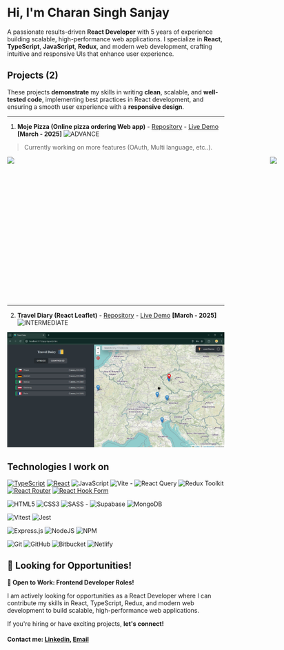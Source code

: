 # Hi, I'm Charan Singh Sanjay

A passionate results-driven **React Developer** with 5 years of experience building scalable, high-performance web applications. I specialize in **React**, **TypeScript**, **JavaScript**, **Redux**, and modern web development, crafting intuitive and responsive UIs that enhance user experience.

## Projects (2)

These projects **demonstrate** my skills in writing **clean**, scalable, and **well-tested code**, implementing best practices in React development, and ensuring a smooth user experience with a **responsive design**.

---

1. **Moje Pizza (Online pizza ordering Web app)** - [Repository](https://github.com/charansanjay/moje-pizza) - [Live Demo](https://moje-pizza.netlify.app) **[March - 2025]** ![ADVANCE](https://img.shields.io/badge/ADVANCE-advance?color=0088cc)
>Currently working on more features (OAuth, Multi language, etc..).

<div style="display: flex; gap: 10px; flex-direction: row; align-items: flex-start; justify-content: flex-start; min-width: 600px; max-width: 800px; width: 800px">
<img src='./images/moje_pizza/moje_pizza_web_gif.gif' height=auto width=600 />
<img src='./images/moje_pizza/moje_pizza_mobile_gif.gif' height=330 />
</div>

---

2. **Travel Diary (React Leaflet)** - [Repository](https://github.com/charansanjay/travel-diary) - [Live Demo](https://travel-diary-demo.netlify.app) **[March - 2025]** ![INTERMEDIATE](https://img.shields.io/badge/INTERMEDIATE-advance?color=764abc)

<img src="./images/travel_diary/travel_diary_main.jpg" width="600" alt="Travel Diary Main">

## Technologies I work on

[![TypeScript](https://img.shields.io/badge/TypeScript-v5.6-blue?logo=typescript)](https://www.typescriptlang.org/) [![React](https://img.shields.io/badge/React-v18.3-blue?logo=react)](https://react.dev/) ![JavaScript](https://img.shields.io/badge/JavaScript-%23323330.svg?style=flat&logo=javascript&logoColor=%23F7DF1E) ![Vite](https://img.shields.io/badge/Vite-%23646CFF.svg?style=flat&logo=vite&logoColor=white) - ![React Query](https://img.shields.io/badge/-React%20Query-FF4154?style=flat&logo=react%20query&logoColor=white) ![Redux Toolkit](https://img.shields.io/badge/Redux_Toolkit-%23593d88.svg?style=flat&logo=redux&logoColor=white&color=764abc) [![React Router](https://img.shields.io/badge/React_Router-v6-emerald?logo=react-router)](https://reactrouter.com/) [![React Hook Form](https://img.shields.io/badge/React_Hook_Form-EC5990?logo=reacthookform&logoColor=white)](https://react-hook-form.com/)  

![HTML5](https://img.shields.io/badge/HTML5-%23E34F26.svg?style=flat&logo=html5&logoColor=white) ![CSS3](https://img.shields.io/badge/CSS3-%231572B6.svg?style=flat&logo=css3&logoColor=white) ![SASS](https://img.shields.io/badge/SASS-hotpink.svg?style=flat&logo=SASS&logoColor=white) - ![Supabase](https://img.shields.io/badge/Supabase-3ECF8E?style=flat&logo=supabase&logoColor=white) ![MongoDB](https://img.shields.io/badge/MongoDB-%234ea94b.svg?style=flat&logo=mongodb&logoColor=white)  

![Vitest](https://img.shields.io/badge/Vitest-vitest?style=flat&logo=vitest&logoColor=white&color=%236E9F18) ![Jest](https://img.shields.io/badge/Jest-jest?style=flat&logo=jest&logoColor=white&color=%23C21325)  

![Express.js](https://img.shields.io/badge/Express.js-%23404d59.svg?style=flat&logo=express&logoColor=%2361DAFB) ![NodeJS](https://img.shields.io/badge/Node.js-6DA55F?style=flat&logo=node.js&logoColor=white) ![NPM](https://img.shields.io/badge/npm-%23CB3837.svg?style=flat&logo=npm&logoColor=white)  

![Git](https://img.shields.io/badge/git-%23F05033.svg?style=flat&logo=git&logoColor=white) ![GitHub](https://img.shields.io/badge/github-%23121011.svg?style=flat&logo=github&logoColor=white) ![Bitbucket](https://img.shields.io/badge/Bitbucket-%230047B3.svg?style=flat&logo=bitbucket&logoColor=white)  ![Netlify](https://img.shields.io/badge/Netlify-%23000000.svg?style=flat&logo=netlify&logoColor=#00C7B7)

## **💼 Looking for Opportunities!**  

**🚀 Open to Work: Frontend Developer Roles!**  

I am actively looking for opportunities as a React Developer where I can contribute my skills in React, TypeScript, Redux, and modern web development to build scalable, high-performance web applications.

If you're hiring or have exciting projects, **let's connect!**

#### Contact me: [Linkedin](https://www.linkedin.com/in/charan-singh-s-76394911b/), [Email](mailto:charan8695@gmail.com)
